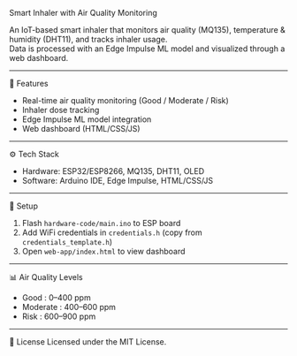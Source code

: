 Smart Inhaler with Air Quality Monitoring

An IoT-based smart inhaler that monitors air quality (MQ135), temperature & humidity (DHT11), and tracks inhaler usage.  
Data is processed with an Edge Impulse ML model and visualized through a web dashboard.

---

🔧 Features
- Real-time air quality monitoring (Good / Moderate / Risk)  
- Inhaler dose tracking  
- Edge Impulse ML model integration  
- Web dashboard (HTML/CSS/JS)  

---

⚙️ Tech Stack
- Hardware: ESP32/ESP8266, MQ135, DHT11, OLED  
- Software: Arduino IDE, Edge Impulse, HTML/CSS/JS  

---

🚀 Setup
1. Flash `hardware-code/main.ino` to ESP board  
2. Add WiFi credentials in `credentials.h` (copy from `credentials_template.h`)  
3. Open `web-app/index.html` to view dashboard  

---

📊 Air Quality Levels
- Good : 0–400 ppm  
- Moderate : 400–600 ppm  
- Risk : 600–900 ppm  

---

📜 License
Licensed under the MIT License.

